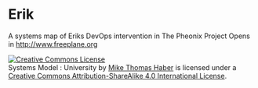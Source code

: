 # Erik
A systems map of Eriks DevOps intervention in The Pheonix Project
Opens in http://www.freeplane.org

<a rel="license" href="http://creativecommons.org/licenses/by-sa/4.0/"><img alt="Creative Commons License" style="border-width:0" src="https://i.creativecommons.org/l/by-sa/4.0/88x31.png" /></a><br /><span xmlns:dct="http://purl.org/dc/terms/" property="dct:title">Systems Model : University</span> by <a xmlns:cc="http://creativecommons.org/ns#" href="make10louder.co.uk" property="cc:attributionName" rel="cc:attributionURL">Mike Thomas Haber</a> is licensed under a <a rel="license" href="http://creativecommons.org/licenses/by-sa/4.0/">Creative Commons Attribution-ShareAlike 4.0 International License</a>.



